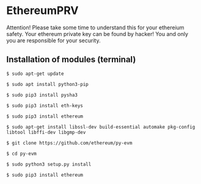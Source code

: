 # EthereumPRV
Attention! Please take some time to understand this for your ethereium safety. Your ethereum private key can be found by hacker! You and only you are responsible for your security.
## Installation of modules (terminal)
`$ sudo apt-get update`

`$ sudo apt install python3-pip`

`$ sudo pip3 install pysha3`

`$ sudo pip3 install eth-keys`

`$ sudo pip3 install ethereum`

`$ sudo apt-get install libssl-dev build-essential automake pkg-config libtool libffi-dev libgmp-dev`

`$ git clone https://github.com/ethereum/py-evm`

`$ cd py-evm`

`$ sudo python3 setup.py install`

`$ sudo pip3 install ethereum`

